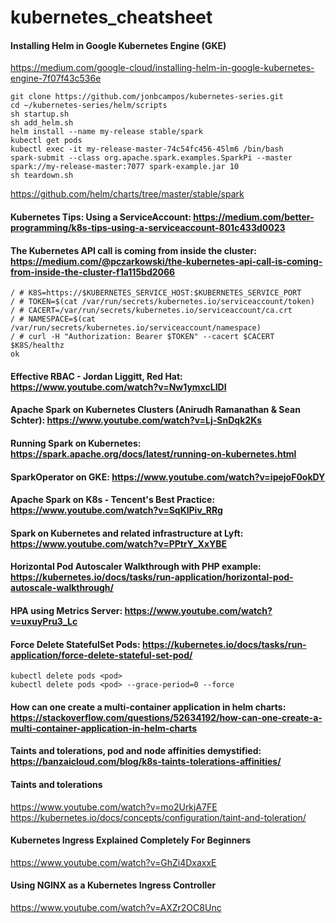 # kubernetes_cheatsheet

#### Installing Helm in Google Kubernetes Engine (GKE)
https://medium.com/google-cloud/installing-helm-in-google-kubernetes-engine-7f07f43c536e
```
git clone https://github.com/jonbcampos/kubernetes-series.git
cd ~/kubernetes-series/helm/scripts
sh startup.sh
sh add_helm.sh
helm install --name my-release stable/spark
kubectl get pods
kubectl exec -it my-release-master-74c54fc456-45lm6 /bin/bash
spark-submit --class org.apache.spark.examples.SparkPi --master spark://my-release-master:7077 spark-example.jar 10
sh teardown.sh
```
https://github.com/helm/charts/tree/master/stable/spark

#### Kubernetes Tips: Using a ServiceAccount: https://medium.com/better-programming/k8s-tips-using-a-serviceaccount-801c433d0023

#### The Kubernetes API call is coming from inside the cluster: https://medium.com/@pczarkowski/the-kubernetes-api-call-is-coming-from-inside-the-cluster-f1a115bd2066
```
/ # K8S=https://$KUBERNETES_SERVICE_HOST:$KUBERNETES_SERVICE_PORT
/ # TOKEN=$(cat /var/run/secrets/kubernetes.io/serviceaccount/token)
/ # CACERT=/var/run/secrets/kubernetes.io/serviceaccount/ca.crt
/ # NAMESPACE=$(cat /var/run/secrets/kubernetes.io/serviceaccount/namespace)
/ # curl -H "Authorization: Bearer $TOKEN" --cacert $CACERT $K8S/healthz
ok
```
#### Effective RBAC - Jordan Liggitt, Red Hat: https://www.youtube.com/watch?v=Nw1ymxcLIDI

#### Apache Spark on Kubernetes Clusters (Anirudh Ramanathan & Sean Schter): https://www.youtube.com/watch?v=Lj-SnDqk2Ks

#### Running Spark on Kubernetes: https://spark.apache.org/docs/latest/running-on-kubernetes.html

#### SparkOperator on GKE: https://www.youtube.com/watch?v=ipejoF0okDY

#### Apache Spark on K8s - Tencent's Best Practice: https://www.youtube.com/watch?v=SqKlPiv_RRg

#### Spark on Kubernetes and related infrastructure at Lyft: https://www.youtube.com/watch?v=PPtrY_XxYBE

#### Horizontal Pod Autoscaler Walkthrough with PHP example: https://kubernetes.io/docs/tasks/run-application/horizontal-pod-autoscale-walkthrough/

#### HPA using Metrics Server: https://www.youtube.com/watch?v=uxuyPru3_Lc

#### Force Delete StatefulSet Pods: https://kubernetes.io/docs/tasks/run-application/force-delete-stateful-set-pod/
```
kubectl delete pods <pod>
kubectl delete pods <pod> --grace-period=0 --force
```
#### How can one create a multi-container application in helm charts: https://stackoverflow.com/questions/52634192/how-can-one-create-a-multi-container-application-in-helm-charts

#### Taints and tolerations, pod and node affinities demystified: https://banzaicloud.com/blog/k8s-taints-tolerations-affinities/

#### Taints and tolerations
https://www.youtube.com/watch?v=mo2UrkjA7FE <br>
https://kubernetes.io/docs/concepts/configuration/taint-and-toleration/

#### Kubernetes Ingress Explained Completely For Beginners
https://www.youtube.com/watch?v=GhZi4DxaxxE

#### Using NGINX as a Kubernetes Ingress Controller
https://www.youtube.com/watch?v=AXZr2OC8Unc
